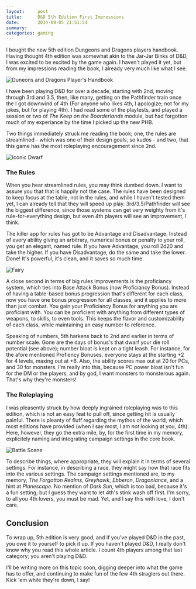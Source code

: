 ```yaml
---
layout:     post
title:      D&D 5th Edition First Impressions
date:       2014-09-05 21:51:54
summary:
categories: gaming
---
```


I bought the new 5th edition Dungeons and Dragons players handbook. Having thought 4th edition was somewhat akin to the Jar-Jar Binks of D&D, I was excited to be excited by the game again. I haven't played it yet, but from my impressions reading the book, I already very much like what I see.

![Duneons and Dragons Player's Handbook](http://dnd.wizards.com/sites/default/files/media/styles/product_tabletop_left/public/images/product/DnD_PHB.png?itok=CoLYU1TV)

I have been playing D&D for over a decade, starting with 2nd, moving through 3rd and 3.5, then, like many, getting on the Pathfinder train once the I got downwind of 4th (For anyone who likes 4th, I apologize; not for my jokes, but for playing 4th). I had read some of the playtests, and played a session or two of _The Keep on the Boarderlands_ module, but had forgotton much of my experiance by the time I picked up the new PHB.

Two things immediately struck me reading the book; one, the rules are streamlined - which was one of their design goals, so kudos - and two, that this game has the most roleplaying encouragement since 2nd.

![Iconic Dwarf](http://i.imgur.com/tJ24cYg.png)

### The Rules

When you hear streamlined rules, you may think dumbed down. I want to assure you that that is happily not the case. The rules have been designed to keep focus at the table, not in the rules, and while I haven't tested them yet, I can already tell that they will speed up play. 3rd/3.5/Pathfinder will see the biggest difference, since those systems can get very weighty from it's rule-for-everything design, but even 4th players will see an improvement, I think.

The killer app for rules has got to be Advantage and Disadvantage. Instead of every ability giving an arbitrary, numerical bonus or penalty to your roll, you get an elegant, named rule. If you have Advantage, you roll 2d20 and take the higher. If you have Disadvantage, do the same and take the lower. Done! It's powerful, it's clean, and it saves so much time.

![Fairy](http://i.kinja-img.com/gawker-media/image/upload/s--XMbidEsA--/xfry1waiuxyvrfon0lsg.jpg)

A close second in terms of big rules improvements is the proficiancy system, which ties into Base Attack Bonus (now Proficiancy Bonus). Instead of having a table-based bonus progression that's different for each class, now you have one bonus progression for all classes, and it applies to more than just combat. You gain your Proficiancy Bonus for anything you are proficiant with. You can be proficient with anything from different types of weapons, to skills, to even tools. This keeps the flavor and customizability of each class, while maintaining an easy number to reference.

Speaking of numbers, 5th harkens back to 2nd and earlier in terms of number scale. Gone are the days of bonus's that dwarf your die roll potential (see above); number bloat is kept on a tight leash. For instance, for the afore mentioned Profiency Bonuses, everyone stays at the starting +2 for 4 levels, maxing out at +6. Also, the ability scores max out at 20 for PCs, and 30 for monsters. I'm really into this, because PC power bloat isn't fun for the DM or the players, and by god, I want monsters to monsterous again. That's why they're monsters!

### The Roleplaying

I was pleasently struck by how deeply ingrained roleplaying was to this edition, which is not an easy feat to pull off, since getting hit is usually painful. There is pleanty of fluff regarding the mythos of the world, which most editions have provided (when I say most, I am _not_ looking at you, 4th). Here, however, they go the extra mile, by, for the first time in my memory, explicitely naming and integrating campaign settings in the core book. 

![Battle Scene](http://blogs.denverpost.com/nerd/files/2014/07/wallpaper_Illo-2.jpg)

To describe things, where appropriate, they will explain it in terms of several settings. For instance, in describing a race, they might say how that race fits into the various settings. The campaign settings mentioned are, to my memory, _The Forgotton Realms_, _Greyhawk_, _Ebberon_, _Dragonlance_, and a hint at _Planescape_. No mention of _Dark Sun_, which is too bad, because it's a fun setting, but I guess they want to let 4th's stink wash off first. I'm sorry, to all you 4th lovers, you must be mad. Yet, and I say this with love, I don't care.

## Conclusion
To wrap up, 5th edition is very good, and if you've played D&D in the past, you owe it to yourself to pick it up. If you haven't played D&D, I really don't know why you read this whole article. I count 4th players among that last category; you aren't playing D&D.

I'll be writing more on this topic soon, digging deeper into what the game has to offer, and continuing to make fun of the few 4th straglers out there. Kick 'em while they're down, I say!